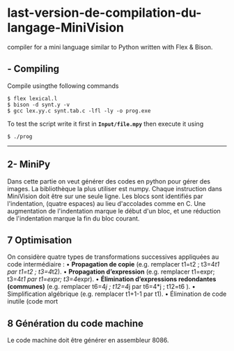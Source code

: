 # last-version-de-compilation-du-langage-MiniVision

compiler for a mini language similar to Python written with Flex & Bison.

## - Compiling

Compile usingthe following commands

    $ flex lexical.l
    $ bison -d synt.y -v
    $ gcc lex.yy.c synt.tab.c -lfl -ly -o prog.exe

To test the script write it first in **`Input/file.mpy`** then execute it using

    $ ./prog

---
## 2- MiniPy 
Dans cette partie on veut générer des codes en python pour gérer des images. La 
bibliothèque la plus utiliser est numpy. Chaque instruction dans MiniVision doit être sur une 
seule ligne. 
Les blocs sont identifiés par l'indentation, (quatre espaces) au lieu d'accolades comme en C. 
Une augmentation de l'indentation marque le début d'un bloc, et une réduction de l'indentation 
marque la fin du bloc courant. 



## 7 Optimisation 
On considère quatre types de transformations successives appliquées au code intermédiaire : 
• **Propagation de copie** (e.g. remplacer t1=t2 ; t3=4*t1 par t1=t2 ; t3=4*t2). 
• **Propagation d’expression** (e.g. remplacer t1=expr; t3=4*t1 par t1=expr; t3=4*expr). 
• **Élimination d’expressions redondantes (communes)** (e.g. remplacer t6=4*j ; t12=4*j par 
t6=4*j ; t12=t6 ). 
• Simplification algébrique (e.g. remplacer t1+1-1 par t1). 
• Élimination de code inutile (code mort

## 8 Génération du code machine 
Le code machine doit être générer en assembleur 8086.
